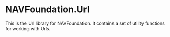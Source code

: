 # NAVFoundation.Url

This is the Url library for NAVFoundation. It contains a set of utility functions for working with Urls.
